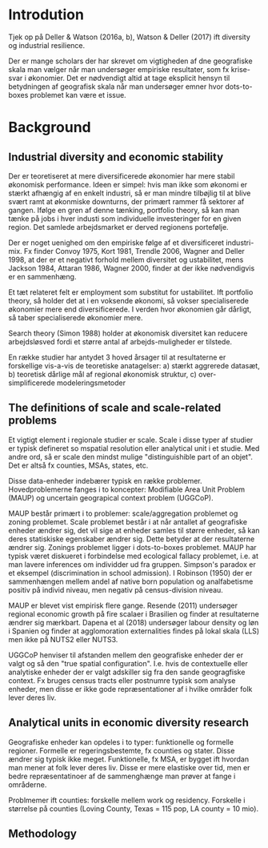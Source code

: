 # Introdution

Tjek op på Deller & Watson (2016a, b), Watson & Deller (2017) ift diversity og industrial resilience.

Der er mange scholars der har skrevet om vigtigheden af dne geografiske skala man vælger når man undersøger empiriske resultater, som fx krise-svar i økonomier. Det er nødvendigt altid at tage eksplicit hensyn til betydningen af geografisk skala når man undersøger emner hvor dots-to-boxes problemet kan være et issue. 

# Background

## Industrial diversity and economic stability

Der er teoretiseret at mere diversificerede økonomier har mere stabil økonomisk performance. Ideen er simpel: hvis man ikke som økonomi er stærkt afhængig af en enkelt industri, så er man mindre tilbøjlig til at blive svært ramt at økonmiske downturns, der primært rammer få sektorer af gangen. Ifølge en gren af denne tænking, portfolio theory, så kan man tænke på jobs i hver industi som individuelle investeringer for en given region. Det samlede arbejdsmarket er derved regionens portefølje. 

Der er noget uenighed om den empiriske følge af et diversificeret industri-mix. Fx finder Convoy 1975, Kort 1981, Trendle 2006, Wagner and Deller 1998, at der er et negativt forhold mellem diversitet og ustabilitet, mens Jackson 1984, Attaran 1986, Wagner 2000, finder at der ikke nødvendigvis er en sammenhæng.

Et tæt relateret felt er employment som substitut for ustabilitet. Ift portfolio theory, så holder det at i en voksende økonomi, så vokser specialiserede økonomier mere end diversificerede. I verden hvor økonomien går dårligt, så taber specialiserede økonomier mere. 

Search theory (Simon 1988) holder at økonomisk diversitet kan reducere arbejdsløsved fordi et større antal af arbejds-muligheder er tilstede. 

En række studier har antydet 3 hoved årsager til at resultaterne er forskellige vis-a-vis de teoretiske anatagelser:
a) stærkt aggrerede datasæt,
b) teoretisk dårlige mål af regional økonomisk struktur,
c) over-simplificerede modeleringsmetoder

## The definitions of scale and scale-related problems

Et vigtigt element i regionale studier er scale. Scale i disse typer af studier er typisk defineret so mspatial resolution eller analytical unit i et studie. Med andre ord, så er scale den mindst mulige "distinguishible part of an objet". Det er altså fx counties, MSAs, states, etc. 

Disse data-enheder indebærer typisk en række problemer. Hovedproblemerne fanges i to koncepter: Modifiable Area Unit Problem (MAUP) og uncertain geograpical context problem (UGGCoP).

MAUP består primært i to problemer: scale/aggregation problemet og zoning problemet. Scale problemet består i at når antallet af geografiske enheder ændrer sig, det vil sige at enheder samles til større enheder, så kan deres statiskiske egenskaber ændrer sig. Dette betyder at der resultaterne ændrer sig. Zonings problemet ligger i dots-to-boxes problemet. MAUP har typisk været diskueret i forbindelse med ecological fallacy problemet, i.e. at man lavere inferences om individder ud fra gruppen. Simpson's paradox er et eksempel (discrimination in school admission). I Robinson (1950)  der er sammenhængen mellem andel af native born population og analfabetisme positiv på individ niveau, men negativ på census-division niveau.

MAUP er blevet vist empirisk flere gange. Resende (2011) undersøger regional economic growth på fire scalaer i Brasilien og finder at resultaterne ændrer sig mærkbart. Dapena et al (2018) undersøger labour density og løn i Spanien og finder at agglomoration externalities findes på lokal skala (LLS) men ikke på NUTS2 eller NUTS3.

UGGCoP henviser til afstanden mellem den geografiske enheder der er valgt og så den "true spatial configuration". I.e. hvis de contextuelle eller analytiske enheder der er valgt adskiller sig fra den sande geogragfiske context. Fx bruges census tracts eller postnumre typisk som analyse enheder, men disse er ikke gode repræsentationer af i hvilke områder folk lever deres liv. 

## Analytical units in economic diversity research

Geografiske enheder kan opdeles i to typer: funktionelle og formelle regioner. Formelle er regeringsbestemte, fx counties og stater. Disse ændrer sig typisk ikke meget. Funktionelle, fx MSA, er bygget ift hvordan man mener at folk lever deres liv. Disse er mere elastiske over tid, men er bedre repræsentatinoer af de sammenghænge man prøver at fange i områderne. 

Problmemer ift counties: forskelle mellem work og residency. Forskelle i størrelse på counties (Loving County, Texas = 115 pop, LA county = 10 mio).

## Methodology


